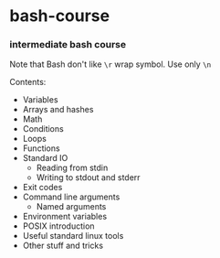 # bash-course

### intermediate bash course

Note that Bash don't like `\r` wrap symbol. Use only `\n`

Contents:
* Variables
* Arrays and hashes
* Math
* Conditions
* Loops
* Functions
* Standard IO
  * Reading from stdin
  * Writing to stdout and stderr
* Exit codes
* Command line arguments
  * Named arguments
* Environment variables
* POSIX introduction
* Useful standard linux tools
* Other stuff and tricks